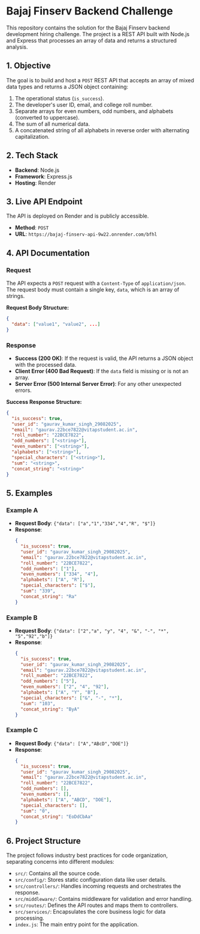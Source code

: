 # Bajaj Finserv Backend Challenge

This repository contains the solution for the Bajaj Finserv backend development hiring challenge. The project is a REST API built with Node.js and Express that processes an array of data and returns a structured analysis.

## 1. Objective

The goal is to build and host a `POST` REST API that accepts an array of mixed data types and returns a JSON object containing:

1.  The operational status (`is_success`).
2.  The developer's user ID, email, and college roll number.
3.  Separate arrays for even numbers, odd numbers, and alphabets (converted to uppercase).
4.  The sum of all numerical data.
5.  A concatenated string of all alphabets in reverse order with alternating capitalization.

## 2. Tech Stack

- **Backend**: Node.js
- **Framework**: Express.js
- **Hosting**: Render

## 3. Live API Endpoint

The API is deployed on Render and is publicly accessible.

- **Method**: `POST`
- **URL**: `https://bajaj-finserv-api-9w22.onrender.com/bfhl`

## 4. API Documentation

### Request

The API expects a `POST` request with a `Content-Type` of `application/json`. The request body must contain a single key, `data`, which is an array of strings.

**Request Body Structure:**

```json
{
  "data": ["value1", "value2", ...]
}
```

### Response

- **Success (200 OK)**: If the request is valid, the API returns a JSON object with the processed data.
- **Client Error (400 Bad Request)**: If the `data` field is missing or is not an array.
- **Server Error (500 Internal Server Error)**: For any other unexpected errors.

**Success Response Structure:**

```json
{
  "is_success": true,
  "user_id": "gaurav_kumar_singh_29082025",
  "email": "gaurav.22bce7822@vitapstudent.ac.in",
  "roll_number": "22BCE7822",
  "odd_numbers": ["<string>"],
  "even_numbers": ["<string>"],
  "alphabets": ["<string>"],
  "special_characters": ["<string>"],
  "sum": "<string>",
  "concat_string": "<string>"
}
```

## 5. Examples

### Example A

- **Request Body**: `{"data": ["a","1","334","4","R", "$"]}`
- **Response**:
  ```json
  {
    "is_success": true,
    "user_id": "gaurav_kumar_singh_29082025",
    "email": "gaurav.22bce7822@vitapstudent.ac.in",
    "roll_number": "22BCE7822",
    "odd_numbers": ["1"],
    "even_numbers": ["334", "4"],
    "alphabets": ["A", "R"],
    "special_characters": ["$"],
    "sum": "339",
    "concat_string": "Ra"
  }
  ```

### Example B

- **Request Body**: `{"data": ["2","a", "y", "4", "&", "-", "*", "5","92","b"]}`
- **Response**:
  ```json
  {
    "is_success": true,
    "user_id": "gaurav_kumar_singh_29082025",
    "email": "gaurav.22bce7822@vitapstudent.ac.in",
    "roll_number": "22BCE7822",
    "odd_numbers": ["5"],
    "even_numbers": ["2", "4", "92"],
    "alphabets": ["A", "Y", "B"],
    "special_characters": ["&", "-", "*"],
    "sum": "103",
    "concat_string": "ByA"
  }
  ```

### Example C

- **Request Body**: `{"data": ["A","ABcD","DOE"]}`
- **Response**:
  ```json
  {
    "is_success": true,
    "user_id": "gaurav_kumar_singh_29082025",
    "email": "gaurav.22bce7822@vitapstudent.ac.in",
    "roll_number": "22BCE7822",
    "odd_numbers": [],
    "even_numbers": [],
    "alphabets": ["A", "ABCD", "DOE"],
    "special_characters": [],
    "sum": "0",
    "concat_string": "EoDdCbAa"
  }
  ```

## 6. Project Structure

The project follows industry best practices for code organization, separating concerns into different modules:

- `src/`: Contains all the source code.
- `src/config/`: Stores static configuration data like user details.
- `src/controllers/`: Handles incoming requests and orchestrates the response.
- `src/middleware/`: Contains middleware for validation and error handling.
- `src/routes/`: Defines the API routes and maps them to controllers.
- `src/services/`: Encapsulates the core business logic for data processing.
- `index.js`: The main entry point for the application.
